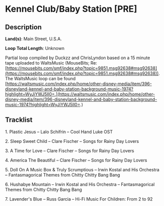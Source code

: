 # Kennel Club/Baby Station [PRE]

## Description

**Land(s)**: Main Street, U.S.A.

**Loop Total Length**: Unknown

Partial loop compiled by Duckzz and ChrisLyndon based on a 15 minute tape uploaded to WaltsMusic (MouseBits; Re: [https://mousebits.com/smf/index.php?topic=9851.msg92638#msg92638](https://mousebits.com/smf/index.php?topic=9851.msg92638#msg92638)). The WaltsMusic loop can be found [https://waltsmusic.com/index.php/home/other-disney-media/item/396-disneyland-kennel-and-baby-station-background-music-1974?highlight=WyJiYWJ5Il0=.](https://waltsmusic.com/index.php/home/other-disney-media/item/396-disneyland-kennel-and-baby-station-background-music-1974?highlight=WyJiYWJ5Il0=.)

## Tracklist

1\. Plastic Jesus – Lalo Schifrin – Cool Hand Luke OST



2\. Sleep Sweet Child – Clare Fischer – Songs for Rainy Day Lovers



3\. A Time for Love – Clare Fischer – Songs for Rainy Day Lovers



4\. America The Beautiful – Clare Fischer – Songs for Rainy Day Lovers



5\. Doll On A Music Box & Truly Scrumptious – Irwin Kostal and His Orchestra – Fantasmagorical Themes from Chitty Chitty Bang Bang



6\. Hushabye Mountain – Irwin Kostal and His Orchestra – Fantasmagorical Themes from Chitty Chitty Bang Bang



7\. Lavender's Blue – Russ Garcia – Hi-Fi Music For Children: From 2 to 92


